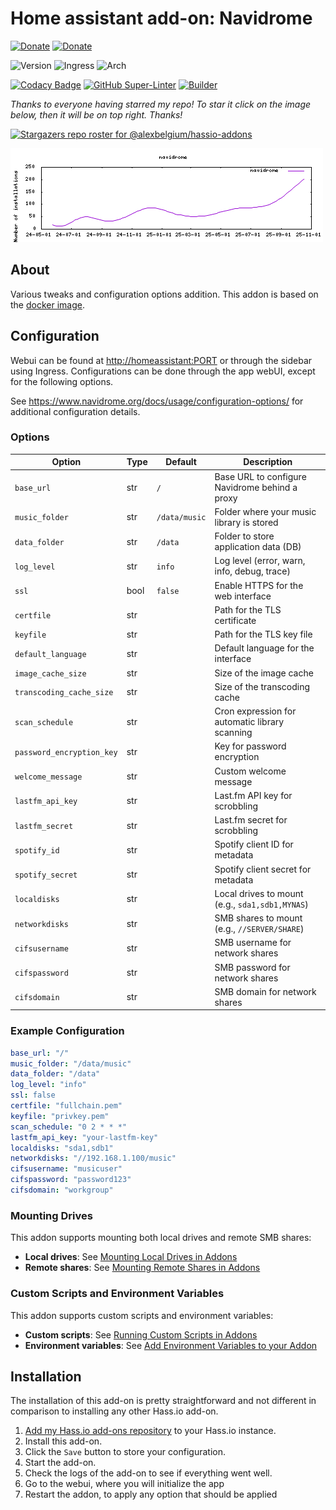# Home assistant add-on: Navidrome

[![Donate][donation-badge]](https://www.buymeacoffee.com/alexbelgium)
[![Donate][paypal-badge]](https://www.paypal.com/donate/?hosted_button_id=DZFULJZTP3UQA)

![Version](https://img.shields.io/badge/dynamic/yaml?label=Version&query=%24.version&url=https%3A%2F%2Fraw.githubusercontent.com%2Falexbelgium%2Fhassio-addons%2Fmaster%2Fnavidrome%2Fconfig.yaml)
![Ingress](https://img.shields.io/badge/dynamic/yaml?label=Ingress&query=%24.ingress&url=https%3A%2F%2Fraw.githubusercontent.com%2Falexbelgium%2Fhassio-addons%2Fmaster%2Fnavidrome%2Fconfig.yaml)
![Arch](https://img.shields.io/badge/dynamic/yaml?color=success&label=Arch&query=%24.arch&url=https%3A%2F%2Fraw.githubusercontent.com%2Falexbelgium%2Fhassio-addons%2Fmaster%2Fnavidrome%2Fconfig.yaml)

[![Codacy Badge](https://app.codacy.com/project/badge/Grade/9c6cf10bdbba45ecb202d7f579b5be0e)](https://www.codacy.com/gh/alexbelgium/hassio-addons/dashboard?utm_source=github.com&utm_medium=referral&utm_content=alexbelgium/hassio-addons&utm_campaign=Badge_Grade)
[![GitHub Super-Linter](https://img.shields.io/github/actions/workflow/status/alexbelgium/hassio-addons/weekly-supelinter.yaml?label=Lint%20code%20base)](https://github.com/alexbelgium/hassio-addons/actions/workflows/weekly-supelinter.yaml)
[![Builder](https://img.shields.io/github/actions/workflow/status/alexbelgium/hassio-addons/onpush_builder.yaml?label=Builder)](https://github.com/alexbelgium/hassio-addons/actions/workflows/onpush_builder.yaml)

[donation-badge]: https://img.shields.io/badge/Buy%20me%20a%20coffee-%23d32f2f?logo=buy-me-a-coffee&style=flat&logoColor=white
[paypal-badge]: https://img.shields.io/badge/Buy%20me%20a%20coffee%20Paypal-%23d32f2f?logo=buy-me-a-coffee&style=flat&logoColor=white

_Thanks to everyone having starred my repo! To star it click on the image below, then it will be on top right. Thanks!_

[![Stargazers repo roster for @alexbelgium/hassio-addons](https://raw.githubusercontent.com/alexbelgium/hassio-addons/master/.github/stars2.svg)](https://github.com/alexbelgium/hassio-addons/stargazers)

![downloads evolution](https://raw.githubusercontent.com/alexbelgium/hassio-addons/master/navidrome/stats.png)

## About

Various tweaks and configuration options addition.
This addon is based on the [docker image](https://hub.docker.com/r/deluan/navidrome).

## Configuration

Webui can be found at <http://homeassistant:PORT> or through the sidebar using Ingress.
Configurations can be done through the app webUI, except for the following options.

See https://www.navidrome.org/docs/usage/configuration-options/ for additional configuration details.

### Options

| Option | Type | Default | Description |
|--------|------|---------|-------------|
| `base_url` | str | `/` | Base URL to configure Navidrome behind a proxy |
| `music_folder` | str | `/data/music` | Folder where your music library is stored |
| `data_folder` | str | `/data` | Folder to store application data (DB) |
| `log_level` | str | `info` | Log level (error, warn, info, debug, trace) |
| `ssl` | bool | `false` | Enable HTTPS for the web interface |
| `certfile` | str | | Path for the TLS certificate |
| `keyfile` | str | | Path for the TLS key file |
| `default_language` | str | | Default language for the interface |
| `image_cache_size` | str | | Size of the image cache |
| `transcoding_cache_size` | str | | Size of the transcoding cache |
| `scan_schedule` | str | | Cron expression for automatic library scanning |
| `password_encryption_key` | str | | Key for password encryption |
| `welcome_message` | str | | Custom welcome message |
| `lastfm_api_key` | str | | Last.fm API key for scrobbling |
| `lastfm_secret` | str | | Last.fm secret for scrobbling |
| `spotify_id` | str | | Spotify client ID for metadata |
| `spotify_secret` | str | | Spotify client secret for metadata |
| `localdisks` | str | | Local drives to mount (e.g., `sda1,sdb1,MYNAS`) |
| `networkdisks` | str | | SMB shares to mount (e.g., `//SERVER/SHARE`) |
| `cifsusername` | str | | SMB username for network shares |
| `cifspassword` | str | | SMB password for network shares |
| `cifsdomain` | str | | SMB domain for network shares |

### Example Configuration

```yaml
base_url: "/"
music_folder: "/data/music"
data_folder: "/data"
log_level: "info"
ssl: false
certfile: "fullchain.pem"
keyfile: "privkey.pem"
scan_schedule: "0 2 * * *"
lastfm_api_key: "your-lastfm-key"
localdisks: "sda1,sdb1"
networkdisks: "//192.168.1.100/music"
cifsusername: "musicuser"
cifspassword: "password123"
cifsdomain: "workgroup"
```

### Mounting Drives

This addon supports mounting both local drives and remote SMB shares:

- **Local drives**: See [Mounting Local Drives in Addons](https://github.com/alexbelgium/hassio-addons/wiki/Mounting-Local-Drives-in-Addons)
- **Remote shares**: See [Mounting Remote Shares in Addons](https://github.com/alexbelgium/hassio-addons/wiki/Mounting-remote-shares-in-Addons)

### Custom Scripts and Environment Variables

This addon supports custom scripts and environment variables:

- **Custom scripts**: See [Running Custom Scripts in Addons](https://github.com/alexbelgium/hassio-addons/wiki/Running-custom-scripts-in-Addons)
- **Environment variables**: See [Add Environment Variables to your Addon](https://github.com/alexbelgium/hassio-addons/wiki/Add-Environment-variables-to-your-Addon)

## Installation

The installation of this add-on is pretty straightforward and not different in
comparison to installing any other Hass.io add-on.

1. [Add my Hass.io add-ons repository][repository] to your Hass.io instance.
1. Install this add-on.
1. Click the `Save` button to store your configuration.
1. Start the add-on.
1. Check the logs of the add-on to see if everything went well.
1. Go to the webui, where you will initialize the app
1. Restart the addon, to apply any option that should be applied

[repository]: https://github.com/alexbelgium/hassio-addons
